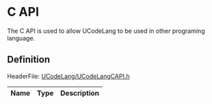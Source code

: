 # C API

The C API is used to allow UCodeLang to be used in other programing language.

## Definition

HeaderFile: [UCodeLang/UCodeLangCAPI.h](https://github.com/LostbBlizzard/UCodeLang/blob/master/UCodeLang/UCodeLang/UCodeLangCAPI.h)

| Name | Type | Description |
| ---- | ---- | ----------- |
